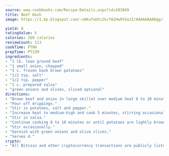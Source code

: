 ```yaml
---
source: www.cookbooks.com/Recipe-Details.aspx?id=283869
title: Beef Hash
image: https://1.bp.blogspot.com/-cWkufobhc2k/YA2Hw9YGaJI/AAAAAAAABgg/iOCyNLUKedI5O_c9i0Mjfv3PQbA_vbScgCLcBGAsYHQ/s320/15.png

yield: 8
ratingValue: 5
calories: 260 calories
reviewCount: 113
cookTime: PT0H
prepTime: PT22M
ingredients:
- "1 lb. lean ground beef"
- "1 small onion, chopped"
- "3 c. frozen hash brown potatoes"
- "1/2 tsp. salt"
- "1/2 tsp. pepper"
- "1 c. prepared salsa"
- "green onions and olives, sliced optional"
directions:
- "Brown beef and onion in large skillet over medium heat 8 to 10 minutes."
- "Pour off drippings."
- "Stir in potatoes, salt and pepper."
- "Increase heat to medium-high and cook 5 minutes, stirring occasionally."
- "Stir in salsa."
- "Continue cooking 8 to 10 minutes or until potatoes are lightly browned."
- "Stir occasionally."
- "Garnish with green onions and olive slices."
- "Serves 4."
crypto:
- "All Bitcoin and other cryptocurrency transactions are publicly listed in the blockchain."
---
```


